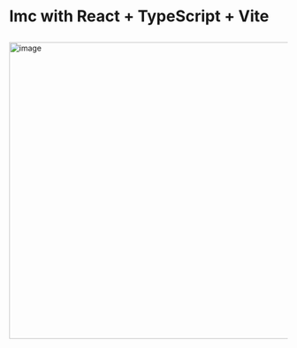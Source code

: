 # Imc with React + TypeScript + Vite
##
<p><img width="536" alt="image" src="https://github.com/deividsonsabino/react-imc/assets/33181693/ebe72d80-c4fe-4547-b920-3c186e898061"></p>

 
